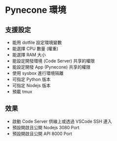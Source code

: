 # Pynecone 環境

## 支援設定
* 能用 dotfile 設定環境變數
* 能選擇 CPU 數量 (權重)
* 能選擇 RAM 大小
* 能設定開發環境 (Code Server) 共享的權限
* 能設定開發 App (Pynecone) 共享的權限
* 使用 sysbox 進行環境隔離
* 可指定 Python 版本
* 可指定 Nodejs 版本
* 預載 tmux

## 效果
* 啟動 Code Server 供線上或透過 VSCode SSH 連入
* 預設開啟且公開 Nodejs 3080 Port
* 預設開啟且公開 API 8000 Port